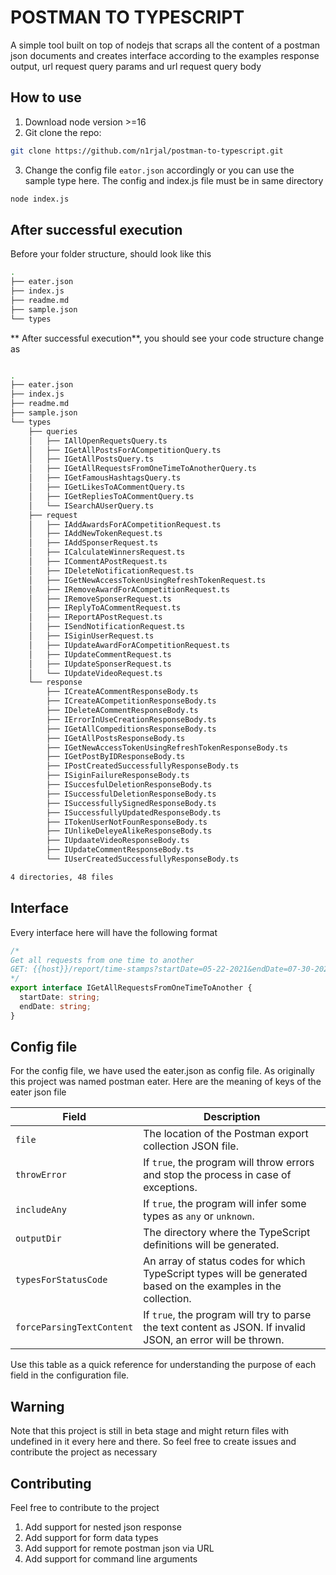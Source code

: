 # POSTMAN TO TYPESCRIPT

A simple tool built on top of nodejs that scraps all the content of a postman json documents and creates interface according to
the examples response output, url request query params and url request query body

## How to use

1. Download node version >=16
2. Git clone the repo:

```bash
git clone https://github.com/n1rjal/postman-to-typescript.git
```

3. Change the config file `eator.json` accordingly or you can use the sample type here. The config and index.js file must be in same directory

```bash
node index.js
```

## After successful execution

Before your folder structure, should look like this

```bash
.
├── eater.json
├── index.js
├── readme.md
├── sample.json
└── types


```

** After successful execution**, you should see your code structure change as

```bash

.
├── eater.json
├── index.js
├── readme.md
├── sample.json
└── types
    ├── queries
    │   ├── IAllOpenRequetsQuery.ts
    │   ├── IGetAllPostsForACompetitionQuery.ts
    │   ├── IGetAllPostsQuery.ts
    │   ├── IGetAllRequestsFromOneTimeToAnotherQuery.ts
    │   ├── IGetFamousHashtagsQuery.ts
    │   ├── IGetLikesToACommentQuery.ts
    │   ├── IGetRepliesToACommentQuery.ts
    │   └── ISearchAUserQuery.ts
    ├── request
    │   ├── IAddAwardsForACompetitionRequest.ts
    │   ├── IAddNewTokenRequest.ts
    │   ├── IAddSponserRequest.ts
    │   ├── ICalculateWinnersRequest.ts
    │   ├── ICommentAPostRequest.ts
    │   ├── IDeleteNotificationRequest.ts
    │   ├── IGetNewAccessTokenUsingRefreshTokenRequest.ts
    │   ├── IRemoveAwardForACompetitionRequest.ts
    │   ├── IRemoveSponserRequest.ts
    │   ├── IReplyToACommentRequest.ts
    │   ├── IReportAPostRequest.ts
    │   ├── ISendNotificationRequest.ts
    │   ├── ISiginUserRequest.ts
    │   ├── IUpdateAwardForACompetitionRequest.ts
    │   ├── IUpdateCommentRequest.ts
    │   ├── IUpdateSponserRequest.ts
    │   └── IUpdateVideoRequest.ts
    └── response
        ├── ICreateACommentResponseBody.ts
        ├── ICreateACompetitionResponseBody.ts
        ├── IDeleteACommentResponseBody.ts
        ├── IErrorInUseCreationResponseBody.ts
        ├── IGetAllCompeditionsResponseBody.ts
        ├── IGetAllPostsResponseBody.ts
        ├── IGetNewAccessTokenUsingRefreshTokenResponseBody.ts
        ├── IGetPostByIDResponseBody.ts
        ├── IPostCreatedSuccessfullyResponseBody.ts
        ├── ISiginFailureResponseBody.ts
        ├── ISuccesfulDeletionResponseBody.ts
        ├── ISuccessfulDeletionResponseBody.ts
        ├── ISuccessfullySignedResponseBody.ts
        ├── ISuccessfullyUpdatedResponseBody.ts
        ├── ITokenUserNotFounResponseBody.ts
        ├── IUnlikeDeleyeAlikeResponseBody.ts
        ├── IUpdaateVideoResponseBody.ts
        ├── IUpdateCommentResponseBody.ts
        └── IUserCreatedSuccessfullyResponseBody.ts

4 directories, 48 files

```

## Interface

Every interface here will have the following format

```typescript
/*
Get all requests from one time to another
GET: {{host}}/report/time-stamps?startDate=05-22-2021&endDate=07-30-2021
*/
export interface IGetAllRequestsFromOneTimeToAnother {
  startDate: string;
  endDate: string;
}
```

## Config file

For the config file, we have used the eater.json as config file. As originally this project was named postman eater.
Here are the meaning of keys of the eater json file

| Field                     | Description                                                                                                    |
| ------------------------- | -------------------------------------------------------------------------------------------------------------- |
| `file`                    | The location of the Postman export collection JSON file.                                                       |
| `throwError`              | If `true`, the program will throw errors and stop the process in case of exceptions.                           |
| `includeAny`              | If `true`, the program will infer some types as `any` or `unknown`.                                            |
| `outputDir`               | The directory where the TypeScript definitions will be generated.                                              |
| `typesForStatusCode`      | An array of status codes for which TypeScript types will be generated based on the examples in the collection. |
| `forceParsingTextContent` | If `true`, the program will try to parse the text content as JSON. If invalid JSON, an error will be thrown.   |

Use this table as a quick reference for understanding the purpose of each field in the configuration file.

## Warning

Note that this project is still in beta stage and might return files with undefined in it every here and there. So feel free to create issues and contribute the project as necessary

## Contributing

Feel free to contribute to the project

1. Add support for nested json response
2. Add support for form data types
3. Add support for remote postman json via URL
4. Add support for command line arguments
